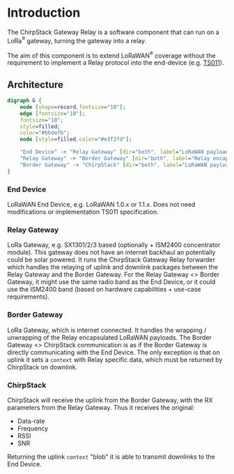 # Introduction

The ChirpStack Gateway Relay is a software component that can run on a
LoRa<sup>&reg;</sup> gateway, turning the gateway into a relay.

The aim of this component is to extend LoRaWAN<sup>&reg;</sup> coverage without
the requirement to implement a Relay protocol into the end-device
(e.g. [TS011](https://resources.lora-alliance.org/technical-specifications/ts011-1-0-0-relay)).

## Architecture

```dot process
digraph G {
	node [shape=record,fontsize="10"];
	edge [fontsize="10"];
	fontsize="10";
    style=filled;
    color="#bbdefb";
    node [style=filled,color="#e3f2fd"];

    "End Device" -> "Relay Gateway" [dir="both", label="LoRaWAN payload"];
    "Relay Gateway" -> "Border Gateway" [dir="both", label="Relay encapsulated LoRaWAN payload"];
    "Border Gateway" -> "ChirpStack" [dir="both", label="LoRaWAN payload + Relay context"];
}
```

### End Device

LoRaWAN End Device, e.g. LoRaWAN 1.0.x or 1.1.x. Does not need modifications
or implementation TS011 specification.

### Relay Gateway

LoRa Gateway, e.g. SX1301/2/3 based (optionally + ISM2400 concentrator module).
This gateway does not have an internet backhaul an potentially could be solar
powered. It runs the ChirpStack Gateway Relay forwarder which handles the
relaying of uplink and downlink packages between the Relay Gateway and the
Border Gateway. For the Relay Gateway <> Border Gateway, it might use the same
radio band as the End Device, or it could use the ISM2400 band (based on
hardware capabilities + use-case requirements).


### Border Gateway

LoRa Gateway, which is internet connected. It handles the wrapping / unwrapping
of the Relay encapsulated LoRaWAN payloads. The Border Gateway <> ChirpStack
communication is as if the Border Gateway is directly communicating with the
End Device. The only exception is that on uplink it sets a `context` with Relay
specific data, which must be returned by ChirpStack on downlink.

### ChirpStack

ChirpStack will receive the uplink from the Border Gateway, with the RX
parameters from the Relay Gateway. Thus it receives the original:

* Data-rate
* Frequency
* RSSI
* SNR

Returning the uplink `context` "blob" it is able to transmit downlinks to
the End Device.